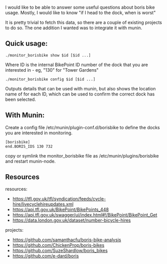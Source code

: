 I would like to be able to answer some useful questions about boris bike
usage.  Mostly, I would like to know "if I head to the dock, when is worst"

It is pretty trivial to fetch this data, so there are a couple of existing
projects to do so.  The one addition I wanted was to integrate it with munin.

## Quick usage:

    ./monitor_borisbike show $id [$id ...]

Where ID is the internal BikePoint ID number of the dock that you are
interested in - eg, "130" for "Tower Gardens"

    ./monitor_borisbike config $id [$id ...]

Outputs details that can be used with munin, but also shows the location
name of for each ID, which can be used to confirm the correct dock has been
selected.

## With Munin:

Create a config file /etc/munin/plugin-conf.d/borisbike to define the docks
you are interested in monitoring.

    [borisbike]
    end.BORIS_IDS 130 732

copy or symlink the monitor_borisbike file as /etc/munin/plugins/borisbike
and restart munin-node.

## Resources

resources:
- https://tfl.gov.uk/tfl/syndication/feeds/cycle-hire/livecyclehireupdates.xml
- https://api.tfl.gov.uk/BikePoint/BikePoints_448
- https://api.tfl.gov.uk/swagger/ui/index.html#!/BikePoint/BikePoint_Get
- https://data.london.gov.uk/dataset/number-bicycle-hires

projects:
- https://github.com/samanthacfu/boris-bike-analysis
- https://github.com/ChickenProp/boris-bikes
- https://github.com/SuzeShardlow/boris_bikes
- https://github.com/e-dard/boris
